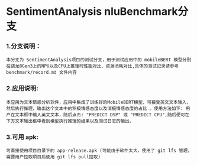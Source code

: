 # SentimentAnalysis nluBenchmark分支

### 1.分支说明：
    本分支为 SentimentAnalysis项目的测试分支，用于测试应用中的 mobileBERT 模型分别在骁龙8Gen3上的NPU以及CPU上推理时性能对比、资源消耗对比,具体的测试记录请参考 benchmark/record.md 文件内容

### 2.应用说明:
    本应用为文本情感分析软件，应用中集成了训练好的MobileBERT模型，可接受英文文本输入，然后执行推理，输出这个文本中的积极情感态度以及消极情感态度的占比 。使用方法如下: 用户在文本框中输入英文文本，随后点击: "PREDICT DSP" 或 "PREDICT CPU",随后便可在下方文本输出框中看到模型执行推理的结果以及测试日志的输出。

### 3.可用 apk:
    可直接使用项目目录下的 app-release.apk (可能由于软件太大，使用了 git lfs 管理，需要用户拉取项目后使用 git lfs pull拉取)
